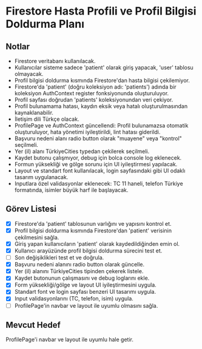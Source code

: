 # Firestore Hasta Profili ve Profil Bilgisi Doldurma Planı

## Notlar
- Firestore veritabanı kullanılacak.
- Kullanıcılar sisteme sadece 'patient' olarak giriş yapacak, 'user' tablosu olmayacak.
- Profil bilgisi doldurma kısmında Firestore'dan hasta bilgisi çekilemiyor.
- Firestore'da 'patient' (doğru koleksiyon adı: 'patients') adında bir koleksiyon AuthContext register fonksiyonunda oluşturuluyor.
- Profil sayfası doğrudan 'patients' koleksiyonundan veri çekiyor.
- Profil bulunamama hatası, kaydın eksik veya hatalı oluşturulmasından kaynaklanabilir.
- İletişim dili Türkçe olacak.
- ProfilePage ve AuthContext güncellendi: Profil bulunamazsa otomatik oluşturuluyor, hata yönetimi iyileştirildi, lint hatası giderildi.
- Başvuru nedeni alanı radio button olarak "muayene" veya "kontrol" seçilmeli.
- Yer (il) alanı TürkiyeCities typedan çekilerek seçilmeli.
- Kaydet butonu çalışmıyor, debug için bolca console log eklenecek.
- Formun yüksekliği ve gölge sorunu için UI iyileştirmesi yapılacak.
- Layout ve standart font kullanılacak, login sayfasındaki gibi UI odaklı tasarım uygulanacak.
- Inputlara özel validasyonlar eklenecek: TC 11 haneli, telefon Türkiye formatında, isimler büyük harf ile başlayacak.

## Görev Listesi
- [x] Firestore'da 'patient' tablosunun varlığını ve yapısını kontrol et.
- [x] Profil bilgisi doldurma kısmında Firestore'dan 'patient' verisinin çekilmesini sağla.
- [x] Giriş yapan kullanıcıların 'patient' olarak kaydedildiğinden emin ol.
- [x] Kullanıcı arayüzünde profil bilgisi doldurma sürecini test et.
- [ ] Son değişiklikleri test et ve doğrula.
- [x] Başvuru nedeni alanını radio button olarak güncelle.
- [x] Yer (il) alanını TürkiyeCities tipinden çekerek listele.
- [x] Kaydet butonunun çalışmasını ve debug loglarını ekle.
- [x] Form yüksekliği/gölge ve layout UI iyileştirmesini uygula.
- [x] Standart font ve login sayfası benzeri UI tasarımı uygula.
- [x] Input validasyonlarını (TC, telefon, isim) uygula.
- [ ] ProfilePage'in navbar ve layout ile uyumlu olmasını sağla.

## Mevcut Hedef
ProfilePage'i navbar ve layout ile uyumlu hale getir.